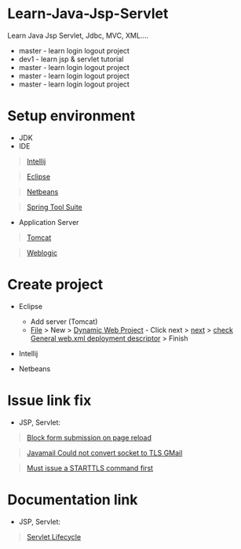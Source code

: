 # Learn-Java-Jsp-Servlet
Learn Java Jsp Servlet, Jdbc, MVC, XML....
- master - learn login logout project
- dev1   - learn jsp & servlet tutorial
- master - learn login logout project
- master - learn login logout project
- master - learn login logout project
  
# Setup environment
- JDK
- IDE
> [Intellij](https://www.jetbrains.com/idea/download/?section=windows) 

> [Eclipse](https://eclipseide.org/)

> [Netbeans](https://netbeans.apache.org/front/main/download/)

> [Spring Tool Suite](https://spring.io/tools)
- Application Server
> [Tomcat](https://tomcat.apache.org/)

> [Weblogic](https://www.oracle.com/middleware/technologies/weblogic-server-installers-downloads.html)

# Create project
- Eclipse
  + Add server (Tomcat)
  + [File](./img/create-project-1.png) > New > [Dynamic Web Project](./img/create-project-2.png) - Click next > [next](./img/create-project-3.png) > [check General web.xml deployment descriptor](./img/create-project-4.png) > Finish
- Intellij
  
- Netbeans 

# Issue link fix
- JSP, Servlet: 
> [Block form submission on page reload](https://stackoverflow.com/questions/1317486/how-to-avoid-resubmit-in-jsp-when-refresh)

> [Javamail Could not convert socket to TLS GMail](https://stackoverflow.com/questions/16115453/javamail-could-not-convert-socket-to-tls-gmail)

> [Must issue a STARTTLS command first](https://stackoverflow.com/questions/10509699/must-issue-a-starttls-command-first)

# Documentation link
- JSP, Servlet: 
> [Servlet Lifecycle](https://viettuts.vn/servlet/vong-doi-cua-servlet#goto-h2-2)